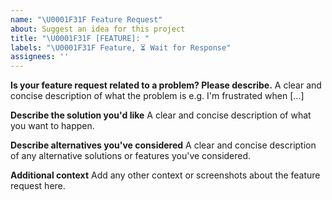 ```yaml
---
name: "\U0001F31F Feature Request"
about: Suggest an idea for this project
title: "\U0001F31F [FEATURE]: "
labels: "️\U0001F31F Feature, ⏳ Wait for Response"
assignees: ''
---
```


**Is your feature request related to a problem? Please describe.**
A clear and concise description of what the problem is e.g. I'm frustrated when [...]

**Describe the solution you'd like**
A clear and concise description of what you want to happen.

**Describe alternatives you've considered**
A clear and concise description of any alternative solutions or features you've considered.

**Additional context**
Add any other context or screenshots about the feature request here.
